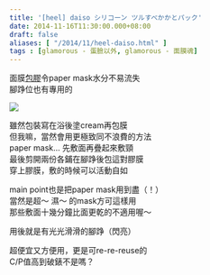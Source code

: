 ```yaml
---
title: '[heel] daiso シリコーン ツルすべかかとパック'
date: 2014-11-16T11:30:00.000+08:00
draft: false
aliases: [ "/2014/11/heel-daiso.html" ]
tags : [glamorous - 蛋臉以外, glamorous - 面膜魂]
---
```


面膜[包膠](http://www.hidie.net/2014/07/masque-daiso.html)令paper mask水分不易流失  
腳踭位也有專用的  

[![](https://3.bp.blogspot.com/-PIaE8hxg_Y0/XE2-gjHVh3I/AAAAAAAAHxk/38Uw1dw0Z9kMQsjWmd9lcNXNNSoHCs6awCLcBGAs/s640/15721058626_27556e677b_z.jpg)](https://3.bp.blogspot.com/-PIaE8hxg_Y0/XE2-gjHVh3I/AAAAAAAAHxk/38Uw1dw0Z9kMQsjWmd9lcNXNNSoHCs6awCLcBGAs/s1600/15721058626_27556e677b_z.jpg)

雖然包裝寫在浴後塗cream再包膜  
但我嘛，當然會用更極致同不浪費的方法  
paper mask... 先敷面再疊起來敷頸  
最後剪開兩份各鋪在腳踭後包這對膠膜  
穿上膠膜，敷的時候可以活動自如  
  
main point也是把paper mask用到盡（！）  
當然是超～ 濕～ 的mask方可這樣用  
那些敷面十幾分鐘比面更乾的不適用喔～  
  
用後就是有光光滑滑的腳踭（閃亮）  
  
超便宜又方便用，更是可re-re-reuse的  
C/P值高到破錶不是嗎？